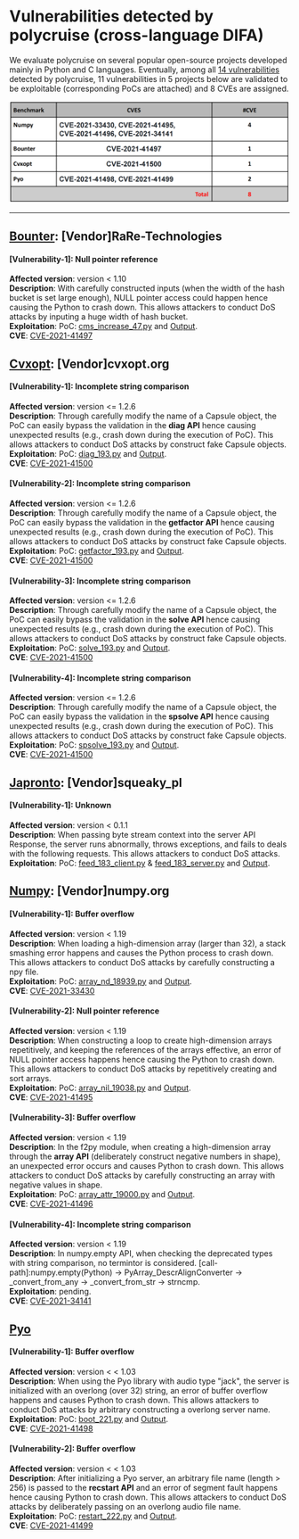 # Vulnerabilities detected by polycruise (cross-language DIFA)
We evaluate polycruise on several popular open-source projects developed mainly in Python and C languages.
Eventually, among all [14 vulnerabilities](https://github.com/Daybreak2019/PolyCruise/blob/master/Experiments/PoC/AllVulnerabilities.pdf) detected by polycruise, 11 vulnerabilities in 5 projects below are validated to be exploitable (corresponding PoCs are attached) and 8 CVEs are assigned.

![CVEs](https://github.com/Daybreak2019/PolyCruise/blob/master/Experiments/PoC/CVEs.png)
***
## [Bounter](https://github.com/RaRe-Technologies/bounter): [Vendor]RaRe-Technologies
#### [Vulnerability-1]: Null pointer reference
**Affected version**: version < 1.10 <br>
**Description**: With carefully constructed inputs (when the width of the hash bucket is set large enough), NULL pointer access could happen hence causing the Python to crash down. This allows attackers to conduct DoS attacks by inputing a huge width of hash bucket.<br>
**Exploitation**: PoC: [cms_increase_47.py](https://github.com/Daybreak2019/PolyCruise/edit/master/Experiments/PoC/bounter/vulnerability-1/cms_increase_47.py) and [Output](https://github.com/Daybreak2019/PolyCruise/edit/master/Experiments/PoC/bounter/vulnerability-1/output.txt).<br>
**CVE**: [CVE-2021-41497](https://nvd.nist.gov/vuln/detail/CVE-2021-41497)

## [Cvxopt](https://github.com/cvxopt/cvxopt): [Vendor]cvxopt.org
#### [Vulnerability-1]: Incomplete string comparison
**Affected version**: version <= 1.2.6 <br>
**Description**: Through carefully modify the name of a Capsule object, the PoC can easily bypass the validation in the **diag API** hence causing unexpected results (e.g., crash down during the execution of PoC). This allows attackers to conduct DoS attacks by construct fake Capsule objects. <br>
**Exploitation**: PoC: [diag_193.py](https://github.com/Daybreak2019/PolyCruise/tree/master/Experiments/PoC/cvxopt/vulnerability-1/diag_193.py) and [Output](https://github.com/Daybreak2019/PolyCruise/tree/master/Experiments/PoC/cvxopt/vulnerability-1/output.txt).<br>
**CVE**: [CVE-2021-41500](https://nvd.nist.gov/vuln/detail/CVE-2021-41500)
#### [Vulnerability-2]: Incomplete string comparison
**Affected version**: version <= 1.2.6 <br>
**Description**: Through carefully modify the name of a Capsule object, the PoC can easily bypass the validation in the **getfactor API** hence causing unexpected results (e.g., crash down during the execution of PoC). This allows attackers to conduct DoS attacks by construct fake Capsule objects. <br>
**Exploitation**: PoC: [getfactor_193.py](https://github.com/Daybreak2019/PolyCruise/tree/master/Experiments/PoC/cvxopt/vulnerability-2/getfactor_193.py) and [Output](https://github.com/Daybreak2019/PolyCruise/tree/master/Experiments/PoC/cvxopt/vulnerability-2/output.txt).<br>
**CVE**: [CVE-2021-41500](https://nvd.nist.gov/vuln/detail/CVE-2021-41500)
#### [Vulnerability-3]: Incomplete string comparison
**Affected version**: version <= 1.2.6 <br>
**Description**: Through carefully modify the name of a Capsule object, the PoC can easily bypass the validation in the **solve API** hence causing unexpected results (e.g., crash down during the execution of PoC). This allows attackers to conduct DoS attacks by construct fake Capsule objects. <br>
**Exploitation**: PoC: [solve_193.py](https://github.com/Daybreak2019/PolyCruise/tree/master/Experiments/PoC/cvxopt/vulnerability-3/solve_193.py) and [Output](https://github.com/Daybreak2019/PolyCruise/tree/master/Experiments/PoC/cvxopt/vulnerability-3/output.txt).<br>
**CVE**: [CVE-2021-41500](https://nvd.nist.gov/vuln/detail/CVE-2021-41500)
#### [Vulnerability-4]: Incomplete string comparison
**Affected version**: version <= 1.2.6 <br>
**Description**: Through carefully modify the name of a Capsule object, the PoC can easily bypass the validation in the **spsolve API** hence causing unexpected results (e.g., crash down during the execution of PoC). This allows attackers to conduct DoS attacks by construct fake Capsule objects. <br>
**Exploitation**: PoC: [spsolve_193.py](https://github.com/Daybreak2019/PolyCruise/tree/master/Experiments/PoC/cvxopt/vulnerability-4/spsolve_193.py) and [Output](https://github.com/Daybreak2019/PolyCruise/tree/master/Experiments/PoC/cvxopt/vulnerability-4/output.txt).<br>
**CVE**: [CVE-2021-41500](https://nvd.nist.gov/vuln/detail/CVE-2021-41500)

## [Japronto](https://github.com/squeaky-pl/japronto): [Vendor]squeaky_pl
#### [Vulnerability-1]: Unknown
**Affected version**: version < 0.1.1 <br>
**Description**: When passing byte stream context into the server API Response, the server runs abnormally, throws exceptions, and fails to deals with the following requests. This allows attackers to conduct DoS attacks. <br>
**Exploitation**: PoC: [feed_183_client.py](https://github.com/Daybreak2019/PolyCruise/tree/master/Experiments/PoC/japronto/vulnerability-1/feed_183_client.py) & [feed_183_server.py](https://github.com/Daybreak2019/PolyCruise/tree/master/Experiments/PoC/japronto/vulnerability-1/feed_183_server.py) and [Output](https://github.com/Daybreak2019/PolyCruise/tree/master/Experiments/PoC/japronto/vulnerability-1/output.txt).

## [Numpy](https://github.com/numpy/numpy): [Vendor]numpy.org
#### [Vulnerability-1]: Buffer overflow
**Affected version**: version < 1.19 <br>
**Description**: When loading a high-dimension array (larger than 32), a stack smashing error happens and causes the Python process to crash down. This allows attackers to conduct DoS attacks by carefully constructing a npy file.<br>
**Exploitation**: PoC: [array_nd_18939.py](https://github.com/Daybreak2019/PolyCruise/tree/master/Experiments/PoC/numpy/vulnerability-1/array_nd_18939.py) and [Output](https://github.com/Daybreak2019/PolyCruise/tree/master/Experiments/PoC/numpy/vulnerability-1/output.txt).<br>
**CVE**: [CVE-2021-33430](https://nvd.nist.gov/vuln/detail/CVE-2021-33430)
#### [Vulnerability-2]: Null pointer reference
**Affected version**: version < 1.19 <br>
**Description**: When constructing a loop to create high-dimension arrays repetitively, and keeping the references of the arrays effective, an error of NULL pointer access happens hence causing the Python to crash down. This allows attackers to conduct DoS attacks by repetitively creating and sort arrays.<br>
**Exploitation**: PoC: [array_nil_19038.py](https://github.com/Daybreak2019/PolyCruise/tree/master/Experiments/PoC/numpy/vulnerability-2/array_nil_19038.py) and [Output](https://github.com/Daybreak2019/PolyCruise/tree/master/Experiments/PoC/numpy/vulnerability-2/output.txt).<br>
**CVE**: [CVE-2021-41495](https://nvd.nist.gov/vuln/detail/CVE-2021-41495)
#### [Vulnerability-3]: Buffer overflow
**Affected version**: version < 1.19 <br>
**Description**: In the f2py module, when creating a high-dimension array through the **array API** (deliberately construct negative numbers in shape), an unexpected error occurs and causes Python to crash down. This allows attackers to conduct DoS attacks by carefully constructing an array with negative values in shape.<br>
**Exploitation**: PoC: [array_attr_19000.py](https://github.com/Daybreak2019/PolyCruise/tree/master/Experiments/PoC/numpy/vulnerability-3/array_attr_19000.py) and [Output](https://github.com/Daybreak2019/PolyCruise/tree/master/Experiments/PoC/numpy/vulnerability-3/output.txt).<br>
**CVE**: [CVE-2021-41496](https://nvd.nist.gov/vuln/detail/CVE-2021-41496)
#### [Vulnerability-4]: Incomplete string comparison
**Affected version**: version < 1.19 <br>
**Description**: In numpy.empty API, when checking the deprecated types with string comparison, no termintor is considered. [call-path]:numpy.empty(Python) -> PyArray_DescrAlignConverter -> _convert_from_any -> _convert_from_str -> strncmp. <br>
**Exploitation**: pending.<br>
**CVE**: [CVE-2021-34141](https://nvd.nist.gov/vuln/detail/CVE-2021-34141)
## [Pyo](https://github.com/belangeo/pyo)
#### [Vulnerability-1]: Buffer overflow
**Affected version**: version < < 1.03 <br>
**Description**: When using the Pyo library with audio type "jack", the server is initialized with an overlong (over 32) string, an error of buffer overflow happens and causes Python to crash down. This allows attackers to conduct DoS attacks by arbitrary constructing a overlong server name.<br>
**Exploitation**: PoC: [boot_221.py](https://github.com/Daybreak2019/PolyCruise/tree/master/Experiments/PoC/pyo/vulnerability-1/boot_221.py) and [Output](https://github.com/Daybreak2019/PolyCruise/tree/master/Experiments/PoC/pyo/vulnerability-1/output.txt).<br>
**CVE**: [CVE-2021-41498](https://nvd.nist.gov/vuln/detail/CVE-2021-41498)
#### [Vulnerability-2]: Buffer overflow
**Affected version**: version < < 1.03 <br>
**Description**: After initializing a Pyo server, an arbitrary file name (length > 256) is passed to the **recstart API** and an error of segment fault happens hence causing Python to crash down. This allows attackers to conduct DoS attacks by deliberately passing on an overlong audio file name.<br>
**Exploitation**: PoC: [restart_222.py](https://github.com/Daybreak2019/PolyCruise/tree/master/Experiments/PoC/pyo/vulnerability-2/restart_222.py) and [Output](https://github.com/Daybreak2019/PolyCruise/tree/master/Experiments/PoC/pyo/vulnerability-2/output.txt).<br>
**CVE**: [CVE-2021-41499](https://nvd.nist.gov/vuln/detail/CVE-2021-41499)
